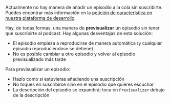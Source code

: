 Actualmente no hay manera de añadir un episodio a la cola sin suscribirte. Puedes encontrar más información en la [petición de característica en nuestra plataforma de desarrollo](https://github.com/AntennaPod/AntennaPod/issues/4710).

Hay, de todas formas, una manera de **previsualizar** un episodio sin tener que suscribirte al podcast. Hay algunas desventajas de esta solución:

- El episodio empieza a reproducirse de manera automática (y cualquier episodio reproduciéndose se detiene)
- No es posible cambiar a otro episodio y volver al episodio previsualizado más tarde

Para previsualizar un episodio:

- Hazlo como si estuvieras añadiendo una suscripción
- No toques en suscribirse sino en el episodio que quieres escuchar
- La descripción del episodio se expandirá; toca en `Previsualizar` debajo de la descripción
